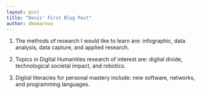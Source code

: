 ```yaml
---
layout: post
title: "Denis' First Blog Post"
author: dkomarovo
---
```


1. The methods of research I would like to learn are: infographic, data analysis, data capture, and applied research.

2. Topics in Digital Humanities research of interest are: digital divide, technological societal impact, and robotics.

3. Digital literacies for personal mastery include: new software, networks, and programming languages.
